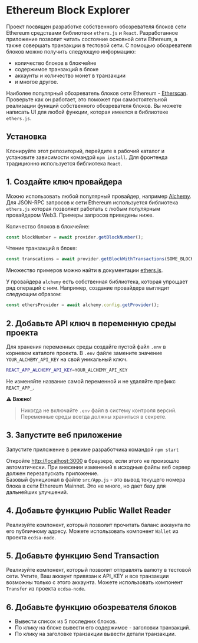 # Ethereum Block Explorer

Проект посвящен разработке собственного обозревателя блоков сети Ethereum средствами библиотеки `ethers.js` и `React`.
Разработанное приложение позволит читать состояние основной сети Ethereum, а также совершать транзакции в тестовой сети. 
С помощью обозревателя блоков можно получить следующую информацию:
* количество блоков в блокчейне
* содержимое транзакций в блоке
* аккаунты и количество монет в транзакции
* и многое другое. 

Наиболее популярный обозреватель блоков сети Ethereum - [Etherscan](https://etherscan.io/). 
Проверьте как он работает, это поможет при самостоятельной реализации функций собственного обозревателя блоков. 
Вы можете написать UI для любой функции, которая имеется в библиотеке `ethers.js`. 

## Установка

Клонируйте этот репозиторий, перейдите в рабочий каталог и установите зависимости командой `npm install`.
Для фронтенда традиционно используется библиотека `React`. 

## 1. Создайте ключ провайдера

Можно использовать любой популярный провайдер, например [Alchemy](https://docs.alchemy.com/reference/api-overview). 
Для JSON-RPC запросов к сети Ethereum используется библиотека `ethers.js` которая позволяет работать с любым популярным провайдером Web3. 
Примеры запросов приведены ниже. 

Количество блоков в блокчейне: 
```js
const blockNumber = await provider.getBlockNumber();
```

Чтение транзакций в блоке:
```js
const transcations = await provider.getBlockWithTransactions(SOME_BLOCK_NUMBER)
```
Множество примеров можно найти в документации [ethers.js](https://docs.ethers.org/v5/).

У провайдера `alchemy` есть собственная библиотека, которая упрощает ряд операций с ним. 
Например, создание провайдера выглядит следующим образом: 
```js
const ethersProvider = await alchemy.config.getProvider();
```

## 2. Добавьте API ключ в переменную среды проекта

Для хранения переменных среды создайте пустой файл  `.env` в корневом каталоге проекта.
В `.env` файле замените значение `YOUR_ALCHEMY_API_KEY` на свой уникальный ключ.

```sh
REACT_APP_ALCHEMY_API_KEY=YOUR_ALCHEMY_API_KEY
```
Не изменяйте название самой переменной и не удаляйте префикс `REACT_APP_`.

**⚠️ Важно!**

> Никогда не включайте `.env` файл в систему контроля версий.  
> Переменные среды всегда должны храниться в секрете. 

## 3. Запустите веб приложение

Запустите приложение в режиме разработчика командой `npm start`

Откройте [http://localhost:3000](http://localhost:3000) в браузере, если этого не произошло автоматически.
При внесении изменений в исходные файлы веб сервер должен перезапускать приложение.  
Базовый функционал в файле `src/App.js` - это вывод текущего номера блока в сети Ethereum Mainnet. 
Это не много, но дает базу для дальнейших улучшений. 

## 4. Добавьте функцию Public Wallet Reader

Реализуйте компонент, который позволит прочитать баланс аккаунта по его публичному адресу. 
Можете использовать компонент `Wallet` из проекта `ecdsa-node`. 

## 5. Добавьте функцию Send Transaction

Реализуйте компонент, который позволит отправлять валюту в тестовой сети. 
Учтите, Ваш аккаунт привязан к API_KEY и все транзакции возможны только с этого аккаунта. 
Можете использовать компонент `Transfer` из проекта `ecdsa-node`. 

## 6. Добавьте функцию обозревателя блоков

- Вывести список из 5 последних блоков. 
- По клику на блоке вывести его содержимое - заголовки транзакций. 
- По клику на заголовке транзакции вывести детали транзакции.
